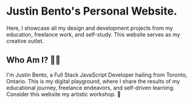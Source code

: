 # Justin Bento's Personal Website.

Here, I showcase all my design and development projects from my education, freelance work, and self-study. This website serves as my creative outlet.

## Who Am I? 🧑‍💻

I'm Justin Bento, a Full Stack JavaScript Developer hailing from Toronto, Ontario. This is my digital playground, where I share the results of my educational journey, freelance endeavors, and self-driven learning. Consider this website my artistic workshop. 🎨